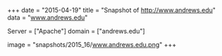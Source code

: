 
+++
date = "2015-04-19"
title = "Snapshot of http://www.andrews.edu"
data = "www.andrews.edu"

Server = ["Apache"]
domain = ["andrews.edu"]

  image = "snapshots/2015_16/www.andrews.edu.png"
+++
#

